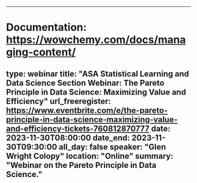 
---
# Documentation: https://wowchemy.com/docs/managing-content/
type: webinar
title: "ASA Statistical Learning and Data Science Section Webinar: The Pareto Principle in Data Science: Maximizing Value and Efficiency"
url_freeregister: https://www.eventbrite.com/e/the-pareto-principle-in-data-science-maximizing-value-and-efficiency-tickets-760812870777
date: 2023-11-30T08:00:00
date_end: 2023-11-30T09:30:00
all_day: false
speaker: "Glen Wright Colopy"
location: "Online"
summary: "Webinar on the Pareto Principle in Data Science."
---

